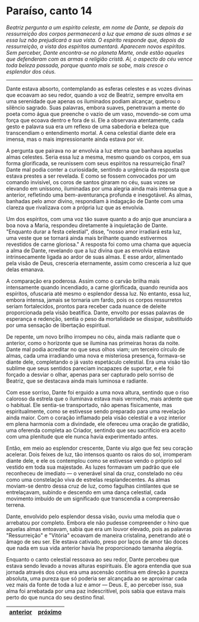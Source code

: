 # Paraíso, canto 14

_Beatriz pergunta a um espírito celeste, em nome de Dante, se depois da ressurreição dos corpos permanecerá a luz que emana de suas almas e se essa luz não prejudicará a sua vista. O espírito responde que, depois da ressurreição, a vista dos espíritos aumentará. Aparecem novos espíritos. Sem perceber, Dante encontra-se no planeta Marte, onde estão aqueles que defenderam com as armas a religião cristã. Aí, o aspecto do céu vence toda beleza passada, porque quanto mais se sobe, mais cresce o esplendor dos céus._

---

Dante estava absorto, contemplando as esferas celestes e as vozes divinas que ecoavam ao seu redor, quando a voz de Beatriz, sempre envolta em uma serenidade que apenas os iluminados podiam alcançar, quebrou o silêncio sagrado. Suas palavras, embora suaves, penetravam a mente do poeta como água que preenche o vazio de um vaso, movendo-se com uma força que ecoava dentro e fora de si. Ele a observava atentamente, cada gesto e palavra sua era um reflexo de uma sabedoria e beleza que transcendiam o entendimento mortal. A cena celestial diante dele era imensa, mas o mais impressionante ainda estava por vir.

A pergunta que pairava no ar envolvia a luz eterna que banhava aquelas almas celestes. Seria essa luz a mesma, mesmo quando os corpos, em sua forma glorificada, se reunissem com seus espíritos na ressurreição final? Dante mal podia conter a curiosidade, sentindo a urgência da resposta que estava prestes a ser revelada. E como se fossem convocados por um comando invisível, os coros de santos giraram no céu, suas vozes se elevando em uníssono, iluminadas por uma alegria ainda mais intensa que a anterior, refletindo uma bem-aventurança profunda e inesgotável. As almas, banhadas pelo amor divino, respondiam à indagação de Dante com uma clareza que rivalizava com a própria luz que as envolvia.

Um dos espíritos, com uma voz tão suave quanto a do anjo que anunciara a boa nova a Maria, respondeu diretamente à inquietação de Dante. "Enquanto durar a festa celestial", disse, "nosso amor irradiará esta luz, uma veste que se tornará ainda mais brilhante quando estivermos revestidos de carne gloriosa." A resposta foi como uma chama que aquecia a alma de Dante, revelando que a luz divina que as envolvia estava intrinsecamente ligada ao ardor de suas almas. E esse ardor, alimentado pela visão de Deus, cresceria eternamente, assim como cresceria a luz que delas emanava.

A comparação era poderosa. Assim como o carvão brilha mais intensamente quando incendiado, a carne glorificada, quando reunida aos espíritos, ofuscaria até mesmo o esplendor dessa luz. No entanto, essa luz, embora intensa, jamais se tornaria um fardo, pois os corpos ressurretos seriam fortalecidos, prontos para receber cada nuance de deleite proporcionada pela visão beatífica. Dante, envolto por essas palavras de esperança e redenção, sentia o peso da mortalidade se dissipar, substituído por uma sensação de libertação espiritual.

De repente, um novo brilho irrompeu no céu, ainda mais radiante que o anterior, como o horizonte que se ilumina nas primeiras horas da noite. Dante mal podia acreditar no que seus olhos viam; um terceiro círculo de almas, cada uma irradiando uma nova e misteriosa presença, formava-se diante dele, completando o já vasto espetáculo celestial. Era uma visão tão sublime que seus sentidos pareciam incapazes de suportar, e ele foi forçado a desviar o olhar, apenas para ser capturado pelo sorriso de Beatriz, que se destacava ainda mais luminosa e radiante.

Com esse sorriso, Dante foi erguido a uma nova altura, sentindo que o riso caloroso da estrela que o iluminava estava mais vermelho, mais ardente que o habitual. Ele sentia-se transportado, não apenas fisicamente, mas espiritualmente, como se estivesse sendo preparado para uma revelação ainda maior. Com o coração inflamado pela visão celestial e a voz interior em plena harmonia com a divindade, ele ofereceu uma oração de gratidão, uma oferenda completa ao Criador, sentindo que seu sacrifício era aceito com uma plenitude que ele nunca havia experimentado antes.

Então, em meio ao esplendor crescente, Dante viu algo que fez seu coração acelerar. Dois feixes de luz, tão intensos quanto os raios do sol, irromperam diante dele, e ele os contemplou como se estivesse vendo o próprio sol vestido em toda sua majestade. As luzes formavam um padrão que ele reconheceu de imediato — o venerável sinal da cruz, constelado no céu como uma constelação viva de estrelas resplandecentes. As almas moviam-se dentro dessa cruz de luz, como fagulhas cintilantes que se entrelaçavam, subindo e descendo em uma dança celestial, cada movimento imbuído de um significado que transcendia a compreensão terrena.

Dante, envolvido pelo esplendor dessa visão, ouviu uma melodia que o arrebatou por completo. Embora ele não pudesse compreender o hino que aquelas almas entoavam, sabia que era um louvor elevado, pois as palavras "Ressurreição" e "Vitória" ecoavam de maneira cristalina, penetrando até o âmago de seu ser. Ele estava cativado, preso por laços de amor tão doces que nada em sua vida anterior havia lhe proporcionado tamanha alegria.

Enquanto o canto celestial ressoava ao seu redor, Dante percebeu que estava sendo levado a novas alturas espirituais. Ele agora entendia que sua jornada através dos céus era uma ascensão contínua em direção à pureza absoluta, uma pureza que só poderia ser alcançada ao se aproximar cada vez mais da fonte de toda a luz e amor — Deus. E, ao perceber isso, sua alma foi arrebatada por uma paz indescritível, pois sabia que estava mais perto do que nunca do seu destino final.

| [anterior](/c_paraiso/13/README.md) | [próximo](/c_paraiso/15/README.md) |
|----------|---------|